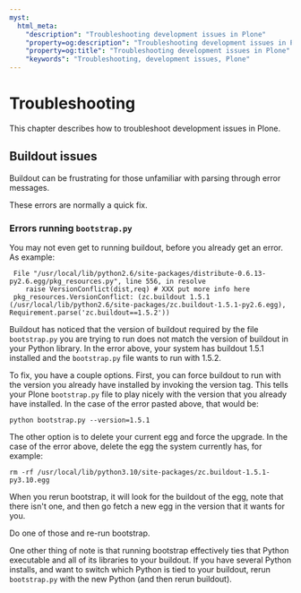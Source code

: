 ```yaml
---
myst:
  html_meta:
    "description": "Troubleshooting development issues in Plone"
    "property=og:description": "Troubleshooting development issues in Plone"
    "property=og:title": "Troubleshooting development issues in Plone"
    "keywords": "Troubleshooting, development issues, Plone"
---
```


# Troubleshooting

This chapter describes how to troubleshoot development issues in Plone.

## Buildout issues

Buildout can be frustrating for those unfamiliar with parsing through error messages.

These errors are normally a quick fix.

### Errors running `bootstrap.py`

You may not even get to running buildout, before you already get an error.
As example:

```shell
 File "/usr/local/lib/python2.6/site-packages/distribute-0.6.13-py2.6.egg/pkg_resources.py", line 556, in resolve
    raise VersionConflict(dist,req) # XXX put more info here
 pkg_resources.VersionConflict: (zc.buildout 1.5.1 (/usr/local/lib/python2.6/site-packages/zc.buildout-1.5.1-py2.6.egg), Requirement.parse('zc.buildout==1.5.2'))
```

Buildout has noticed that the version of buildout required by the file `bootstrap.py` you are trying to run does not match the version of buildout in your Python library.
In the error above, your system has buildout 1.5.1 installed and the `bootstrap.py` file wants to run with 1.5.2.

To fix, you have a couple options.
First, you can force buildout to run with the version you already have installed by invoking the version tag.
This tells your Plone `bootstrap.py` file to play nicely with the version that you already have installed.
In the case of the error pasted above, that would be:

```shell
python bootstrap.py --version=1.5.1
```

The other option is to delete your current egg and force the upgrade.
In the case of the error above, delete the egg the system currently has, for example:

```shell
rm -rf /usr/local/lib/python3.10/site-packages/zc.buildout-1.5.1-py3.10.egg
```

When you rerun bootstrap, it will look for the buildout of the egg, note that there isn't one, and then go fetch a new egg in the version that it wants for you.

Do one of those and re-run bootstrap.

One other thing of note is that running bootstrap effectively ties that Python executable and all of its libraries to your buildout.
If you have several Python installs, and want to switch which Python is tied to your buildout, rerun `bootstrap.py` with the new Python (and then rerun buildout).

